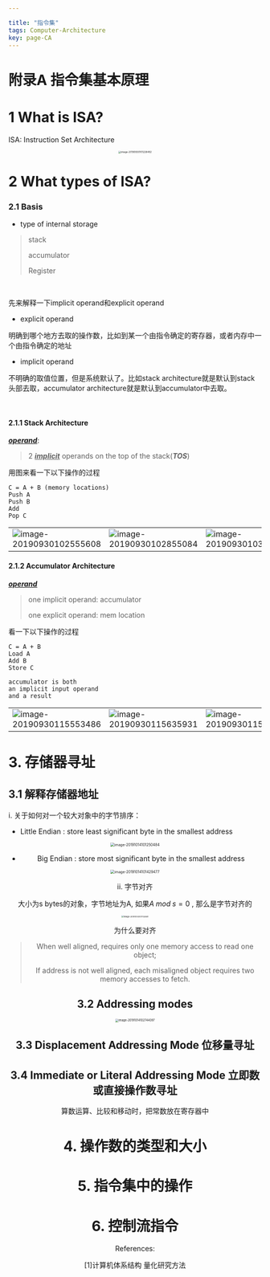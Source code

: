 ```yaml
---

title: "指令集"
tags: Computer-Architecture
key: page-CA
---
```


# <a name="ISA">附录A 指令集基本原理 </a>

# 1 What is ISA?

ISA: Instruction Set Architecture

<center><img src="http://miaochenlu.github.io/picture/image-20190930101228492.png" alt="image-20190930101228492" style="zoom: 33%;" /></center>


# 2 What types of ISA?

### 2.1 Basis

* type of internal storage

> stack
>
> accumulator
>
> Register

<br/>

先来解释一下implicit operand和explicit operand

* explicit operand

明确到哪个地方去取的操作数，比如到某一个由指令确定的寄存器，或者内存中一个由指令确定的地址

* implicit operand

不明确的取值位置，但是系统默认了。比如stack architecture就是默认到stack头部去取，accumulator architecture就是默认到accumulator中去取。

<br/>

#### 2.1.1 Stack Architecture

***<u>operand</u>***:

>  2 ***<u>implicit</u>*** operands on the top of the stack(***TOS***)

用图来看一下以下操作的过程

```
C = A + B (memory locations)
Push A
Push B
Add 
Pop C
```



 <table>
   <tr>
     <td>
       <img src="http://miaochenlu.github.io/picture/image-20190930102555608.png" alt="image-20190930102555608" title="original"/>
     </td>
     <td>
  <img src="http://miaochenlu.github.io/picture/image-20190930102855084.png" alt="image-20190930102855084" title="push A"/>
     </td>
     <td>
  <img src="http://miaochenlu.github.io/picture/image-20190930103000391.png" alt="image-20190930103000391" title="push B"  />
     </td>
     <td>
  <img src="http://miaochenlu.github.io/picture/image-20190930103037853.png" alt="image-20190930103037853" title="Add"  />
     </td>
     <td>
  <img src="http://miaochenlu.github.io/picture/image-20190930103101742.png" alt="image-20190930103101742" title="pop C" />
     </td>
   </tr>
 </table>



#### 2.1.2 Accumulator Architecture

***<u>operand</u>***

> one implicit operand: accumulator
>
> one explicit operand: mem location

看一下以下操作的过程

```
C = A + B
Load A
Add B
Store C

accumulator is both 
an implicit input operand 
and a result
```

  

<table>
  <tr>
    <td>
      <img src="http://miaochenlu.github.io/picture/image-20190930115553486.png" alt="image-20190930115553486" title="original"/>
    </td>
    <td>
  <img src="http://miaochenlu.github.io/picture/image-20190930115635931.png" alt="image-20190930115635931" title="load A"/>
    </td>
  	<td>
  <img src="http://miaochenlu.github.io/picture/image-20190930115734010.png" alt="image-20190930115734010" title="add B"/>
    </td>
    <td>
  <img src="http://miaochenlu.github.io/picture/image-20190930115804883.png" alt="image-20190930115804883" title="store C"/>
    </td>
  </tr>
</table>



# 3. 存储器寻址

## 3.1 解释存储器地址

i. 关于如何对一个较大对象中的字节排序：

* Little Endian : store least significant byte in the smallest address

<center><img src="https://miaochenlu.github.io/picture/image-20191014101250484.png" alt="image-20191014101250484" style="zoom:50%;" />

* Big Endian : store most significant byte in the smallest address

<center><img src="https://miaochenlu.github.io/picture/image-20191014101429477.png" alt="image-20191014101429477" style="zoom:50%;" /></center>



ii. 字节对齐

大小为s bytes的对象，字节地址为A, 如果$A\; mod\;s = 0$ , 那么是字节对齐的

<center><img src="https://miaochenlu.github.io/picture/image-20191014101703881.png" alt="image-20191014101703881" style="zoom: 28%;" /></center>



为什么要对齐

> When well aligned, requires only one memory access to read one object;
>
> If address is not well aligned, each misaligned object requires two memory accesses to fetch.

## 3.2  Addressing modes

<center><img src="https://Desktop/miaochenlu.github.io/picture/image-20191014102744097.png" alt="image-20191014102744097" style="zoom:40%;" /></center>



## 3.3 Displacement Addressing Mode 位移量寻址

## 3.4 Immediate or Literal Addressing Mode 立即数或直接操作数寻址

算数运算、比较和移动时，把常数放在寄存器中

# 4. 操作数的类型和大小

# 5. 指令集中的操作

# 6. 控制流指令



References:  

[1]计算机体系结构 量化研究方法

